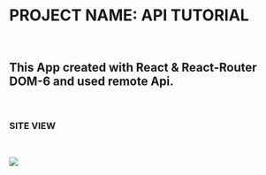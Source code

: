 <h1> PROJECT NAME: API TUTORIAL </h1></br>

<h2> This App created with React & React-Router DOM-6 and used remote Api. </h2>  </br>

<h3> SITE VIEW </h3> </br>

![](./src/ASSETS/api-screen.gif) </br>
